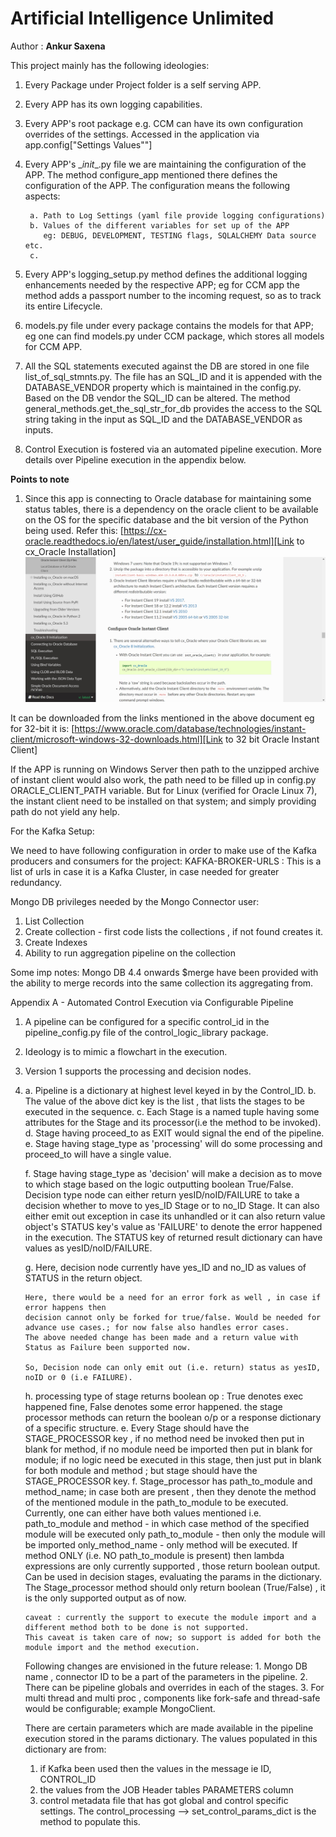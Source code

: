# Artificial Intelligence Unlimited
Author : **Ankur Saxena**

This project mainly has the following ideologies:

1. Every Package under Project folder is a self serving APP.
2. Every APP has its own logging capabilities.
3. Every APP's root package e.g. CCM can have its own configuration overrides of the settings.
   Accessed in the application via app.config["Settings Values""]
4. Every APP's \__init__.py file we are maintaining the configuration of the 
   APP. The method configure_app mentioned there defines the configuration of the APP.
   The configuration means the following aspects:
   
        a. Path to Log Settings (yaml file provide logging configurations)
        b. Values of the different variables for set up of the APP 
           eg: DEBUG, DEVELOPMENT, TESTING flags, SQLALCHEMY Data source etc.
        c.  
5. Every APP's logging_setup.py method defines the additional logging enhancements
   needed by the respective APP; eg for CCM app the method adds a passport number to
   the incoming request, so as to track its entire Lifecycle.
6. models.py file under every package contains the models for that APP; eg one can find
models.py under CCM package, which stores all models for CCM APP.  
7. All the SQL statements executed against the DB are stored in one file list_of_sql_stmnts.py.
   The file has an SQL_ID and it is appended with the DATABASE_VENDOR property which is maintained
   in the config.py. Based on the DB vendor the SQL_ID can be altered. The method general_methods.get_the_sql_str_for_db
   provides the access to the SQL string taking in the input as SQL_ID and the DATABASE_VENDOR as inputs.
8. Control Execution is fostered via an automated pipeline execution. More details over Pipeline execution in the 
   appendix below.

**Points to note**
1. Since this app is connecting to Oracle database for maintaining some status tables,
there is a dependency on the oracle client to be available on the OS for the specific 
database and the bit version of the Python being used.
Refer this: [https://cx-oracle.readthedocs.io/en/latest/user_guide/installation.html][Link to cx_Oracle Installation]
![Screenshot of above url](README-Screenshots/Oracle-Instant-Client.jpg?raw=true "Optional Title")

It can be downloaded from the links mentioned in the above document eg for 32-bit it is:
[https://www.oracle.com/database/technologies/instant-client/microsoft-windows-32-downloads.html][Link to 32 bit Oracle Instant Client]

If the APP is running on Windows Server then path to the unzipped archive of instant client would also work,
the path need to be filled up in config.py ORACLE_CLIENT_PATH variable.
But for Linux (verified for Oracle Linux 7), the instant client need to be installed on that system;
and simply providing path do not yield any help.

[Link to cx_Oracle Installation]: https://cx-oracle.readthedocs.io/en/latest/user_guide/installation.html
[Link to 32 bit Oracle Instant Client]: https://www.oracle.com/database/technologies/instant-client/microsoft-windows-32-downloads.html

For the Kafka Setup:

We need to have following configuration in order to make use of the Kafka producers and consumers 
for the project:
    KAFKA-BROKER-URLS : This is a list of urls in case it is a Kafka Cluster, in case needed for greater redundancy.


Mongo DB privileges needed by the Mongo Connector user:
1. List Collection
2. Create collection - first code lists the collections , if not found creates it.
3. Create Indexes
4. Ability to run aggregation pipeline on the collection

Some imp notes:
Mongo DB 4.4 onwards $merge have been provided with the ability to merge records into the
same collection its aggregating from.

Appendix A - Automated Control Execution via Configurable Pipeline

1. A pipeline can be configured for a specific control_id in the pipeline_config.py file of the
   control_logic_library package.
2. Ideology is to mimic a flowchart in the execution.
3. Version 1 supports the processing and decision nodes.
4. 
    a. Pipeline is a dictionary at highest level keyed in by the Control_ID.
    b. The value of the above dict key is the list , that lists the stages to be
       executed in the sequence.
    c. Each Stage is a named tuple having some attributes for the Stage and its 
       processor(i.e the method to be invoked). 
    d. Stage having proceed_to as EXIT would signal the end of the pipeline. 
    e. Stage having stage_type as 'processing' will do some processing and proceed_to will have a single value.
    
    f. Stage having stage_type as 'decision' will make a decision as to move to which stage based on the logic
       outputting boolean True/False. 
       Decision type node can either return yesID/noID/FAILURE to take a decision whether to move to 
       yes_ID Stage or to no_ID Stage. It can also either emit out exception in case its unhandled 
       or it can also return value object's STATUS key's value as 'FAILURE' to denote the error happened in the execution.
       The STATUS key of returned result dictionary can have values as yesID/noID/FAILURE.
       
    g. Here, decision node currently have yes_ID and no_ID as values of STATUS in the return object.
       
       Here, there would be a need for an error fork as well , in case if error happens then 
       decision cannot only be forked for true/false. Would be needed for advance use cases.; for now false also handles error cases.
       The above needed change has been made and a return value with Status as Failure been supported now.
       
       So, Decision node can only emit out (i.e. return) status as yesID, noID or 0 (i.e FAILURE).
       
    h. processing type of stage returns boolean op : True denotes exec happened fine, False denotes some error happened.
       the stage processor methods can return the boolean o/p or a response dictionary of a specific structure.
    e. Every Stage should have the STAGE_PROCESSOR key , if no method need be invoked then put in blank for method,
       if no module need be imported then put in blank for module; if no logic need be executed in this stage,
       then just put in blank for both module and method ; but stage should have the STAGE_PROCESSOR key.
    f. Stage_processor has path_to_module and method_name; in case both are present , then they denote
       the method of the mentioned module in the path_to_module to be executed. Currently, one can either have both values
       mentioned i.e. 
       path_to_module and method - in which case method of the specified module will be executed
       only path_to_module - then only the module will be imported
       only_method_name - only method will be executed. If method ONLY (i.e. NO path_to_module is present) 
                          then lambda expressions are only currently supported , those return boolean output.
                          Can be used in decision stages, evaluating the params in the dictionary.
       The Stage_processor method should only return boolean (True/False) , it is the only supported output as of now.
       
       
       caveat : currently the support to execute the module import and a different method both to be done is not supported.
       This caveat is taken care of now; so support is added for both the module import and the method execution.
    
    
    Following changes are envisioned in the future release:
        1. Mongo DB name , connector ID to be a part of the parameters in the pipeline.
        2. There can be pipeline globals and overrides in each of the stages.
        3. For multi thread and multi proc , components like fork-safe and thread-safe would be configurable; example MongoClient.
        
    There are certain parameters which are made available in the pipeline execution stored in the params dictionary.
    The values populated in this dictionary are from:
    1. if Kafka been used then the values in the message ie ID, CONTROL_ID
    2. the values from the JOB Header tables PARAMETERS column 
    3. control metadata file that has got global and control specific settings.
    The control_processing --> set_control_params_dict is the method to populate this.